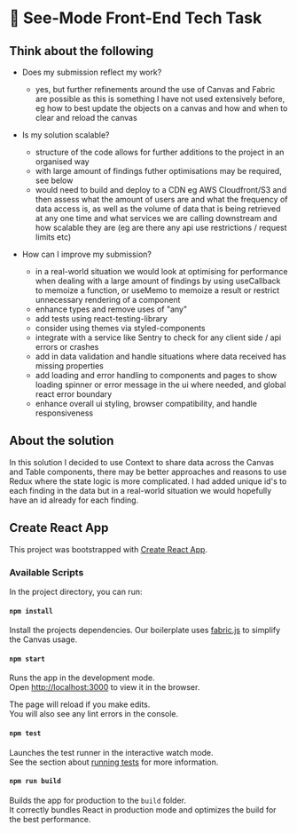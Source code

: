 # 🧠 See-Mode Front-End Tech Task

## Think about the following

- Does my submission reflect my work?

  - yes, but further refinements around the use of Canvas and Fabric are possible as this is something I have not used extensively before, eg how to best update the objects on a canvas and how and when to clear and reload the canvas

- Is my solution scalable?

  - structure of the code allows for further additions to the project in an organised way
  - with large amount of findings futher optimisations may be required, see below
  - would need to build and deploy to a CDN eg AWS Cloudfront/S3 and then assess what the amount of users are and what the frequency of data access is, as well as the volume of data that is being retrieved at any one time and what services we are calling downstream and how scalable they are (eg are there any api use restrictions / request limits etc)

- How can I improve my submission?
  - in a real-world situation we would look at optimising for performance when dealing with a large amount of findings by using useCallback to memoize a function, or useMemo to memoize a result or restrict unnecessary rendering of a component
  - enhance types and remove uses of "any"
  - add tests using react-testing-library
  - consider using themes via styled-components
  - integrate with a service like Sentry to check for any client side / api errors or crashes
  - add in data validation and handle situations where data received has missing properties
  - add loading and error handling to components and pages to show loading spinner or error message in the ui where needed, and global react error boundary
  - enhance overall ui styling, browser compatibility, and handle responsiveness

## About the solution

In this solution I decided to use Context to share data across the Canvas and Table components, there may be better approaches and reasons to use Redux where the state logic is more complicated. I had added unique id's to each finding in the data but in a real-world situation we would hopefully have an id already for each finding.

## Create React App

This project was bootstrapped with [Create React App](https://github.com/facebook/create-react-app).

### Available Scripts

In the project directory, you can run:

#### `npm install`

Install the projects dependencies. Our boilerplate uses [fabric.js](https://github.com/fabricjs/fabric.js) to simplify the Canvas usage.

#### `npm start`

Runs the app in the development mode.\
Open [http://localhost:3000](http://localhost:3000) to view it in the browser.

The page will reload if you make edits.\
You will also see any lint errors in the console.

#### `npm test`

Launches the test runner in the interactive watch mode.\
See the section about [running tests](https://facebook.github.io/create-react-app/docs/running-tests) for more information.

#### `npm run build`

Builds the app for production to the `build` folder.\
It correctly bundles React in production mode and optimizes the build for the best performance.
